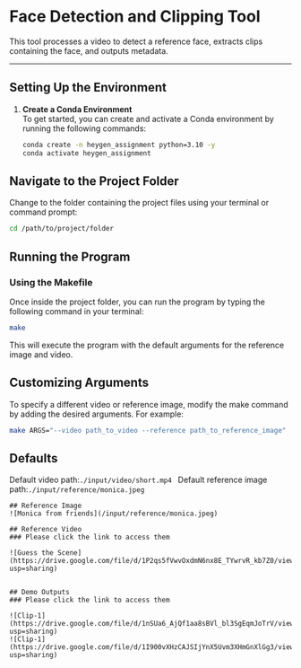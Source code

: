 # Face Detection and Clipping Tool

This tool processes a video to detect a reference face, extracts clips containing the face, and outputs metadata.

---

## Setting Up the Environment

1. **Create a Conda Environment**  
   To get started, you can create and activate a Conda environment by running the following commands:

   ```bash
   conda create -n heygen_assignment python=3.10 -y
   conda activate heygen_assignment


## Navigate to the Project Folder

Change to the folder containing the project files using your terminal or command prompt:
  ```bash
  cd /path/to/project/folder
```


## Running the Program

### Using the Makefile

Once inside the project folder, you can run the program by typing the following command in your terminal:

```bash
make
```
This will execute the program with the default arguments for the reference image and video.

## Customizing Arguments
To specify a different video or reference image, modify the make command by adding the desired arguments. For example:

```bash
make ARGS="--video path_to_video --reference path_to_reference_image"

```
## Defaults

Default video path:```./input/video/short.mp4 ```
Default reference image path:```./input/reference/monica.jpeg```
```
## Reference Image 
![Monica from friends](/input/reference/monica.jpeg)

## Reference Video 
### Please click the link to access them

![Guess the Scene](https://drive.google.com/file/d/1P2qs5fVwvOxdmN6nx8E_TYwrvR_kb7Z0/view?usp=sharing)


## Demo Outputs
### Please click the link to access them

![Clip-1](https://drive.google.com/file/d/1nSUa6_AjQf1aa8sBVl_bl3SgEqmJoTrV/view?usp=sharing)
![Clip-1](https://drive.google.com/file/d/1I900vXHzCAJSIjYnX5Uvm3XHmGnXlGg3/view?usp=sharing)
```









